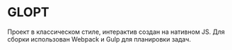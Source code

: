 # GLOPT
Проект в классическом стиле, интерактив создан на нативном JS.
Для сборки использован Webpack и Gulp для планировки задач.


